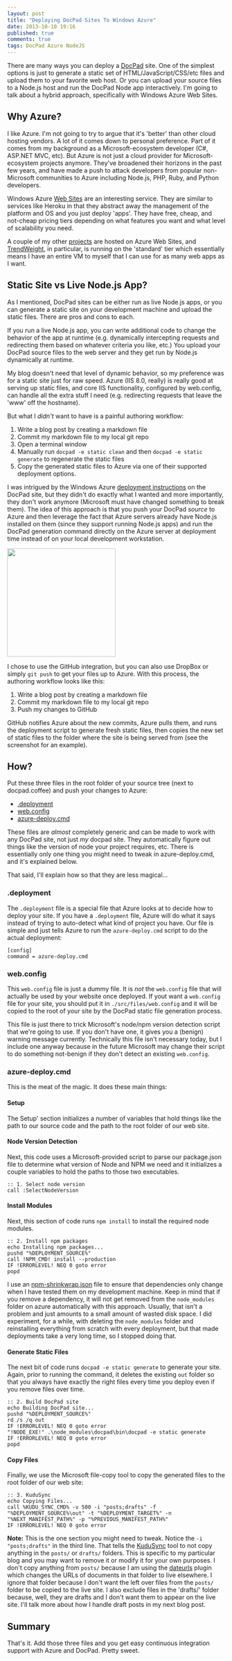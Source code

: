```yaml
---
layout: post
title: "Deploying DocPad Sites To Windows Azure"
date: 2013-10-10 19:16
published: true
comments: true
tags: DocPad Azure NodeJS
---
```


There are many ways you can deploy a [DocPad](http://docpad.org) site.  One of the simplest options is just to generate a static set of HTML/JavaScript/CSS/etc files and upload them to your favorite web host.  Or you can upload your source files to a Node.js host and run the DocPad Node app interactively.  I'm going to talk about a hybrid approach, specifically with Windows Azure Web Sites.

## Why Azure?

I like Azure.  I'm not going to try to argue that it's 'better' than other cloud hosting vendors.  A lot of it comes down to personal preference.  Part of it comes from my background as a Microsoft-ecosystem developer (C#, ASP.NET MVC, etc).  But Azure is not just a cloud provider for Microsoft-ecosystem projects anymore.  They've broadened their horizons in the past few years, and have made a push to attack developers from popular non-Microsoft communities to Azure including Node.js, PHP, Ruby, and Python developers.

Windows Azure [Web Sites](http://www.windowsazure.com/en-us/documentation/services/web-sites/) are an interesting service.  They are similar to services like Heroku in that they abstract away the management of the platform and OS and you just deploy 'apps'.  They have free, cheap, and not-cheap pricing tiers depending on what features you want and what level of scalability you need. 

A couple of my other [projects](/projects/) are hosted on Azure Web Sites, and [TrendWeight](https://trendweight.com), in particular, is running on the 'standard' tier which essentially means I have an entire VM to myself that I can use for as many web apps as I want.

## Static Site vs Live Node.js App?

As I mentioned, DocPad sites can be either run as live Node.js apps, or you can generate a static site on your development machine and upload the static files.  There are pros and cons to each.  

If you run a live Node.js app, you can write additional code to change the behavior of the app at runtime (e.g. dynamically intercepting requests and redirecting them based on whatever criteria you like, etc.)  You upload your DocPad source files to the web server and they get run by Node.js dynamically at runtime.

My blog doesn't need that level of dynamic behavior, so my preference was for a static site just for raw speed.  Azure (IIS 8.0, really) is really good at serving up static files, and core IIS functionality, configured by web.config, can handle all the extra stuff I need (e.g. redirecting requests that leave the 'www' off the hostname).

But what I _didn't_ want to have is a painful authoring workflow:

1. Write a blog post by creating a markdown file
2. Commit my markdown file to my local git repo
3. Open a terminal window
4. Manually run `docpad -e static clean` and then `docpad -e static generate` to regenerate the static files
5. Copy the generated static files to Azure via one of their supported deployment options.

I was intrigued by the Windows Azure [deployment instructions](http://docpad.org/docs/deploy) on the DocPad site, but they didn't do exactly what I wanted and more importantly, they don't work anymore (Microsoft must have changed something to break them).  The idea of this approach is that you push your DocPad _source_ to Azure and then leverage the fact that Azure servers already have Node.js installed on them (since they support running Node.js apps) and run the DocPad generation command directly on the Azure server at deployment time instead of on your local development workstation.

<img class="fancybox border float-right" src="/stuff/docpad-azure-deploy.png" width="250"/>

I chose to use the GitHub integration, but you can also use DropBox or simply `git push` to get your files up to Azure. With this process, the authoring workflow looks like this:

1. Write a blog post by creating a markdown file
2. Commit my markdown file to my local git repo
3. Push my changes to GitHub

GitHub notifies Azure about the new commits, Azure pulls them, and runs the deployment script to generate fresh static files, then copies the new set of static files to the folder where the site is being served from (see the screenshot for an example).

## How?

Put these three files in the root folder of your source tree (next to docpad.coffee) and push your changes to Azure:

* [.deployment](https://github.com/ervwalter/ewalnet-docpad/blob/master/.deployment)
* [web.config](https://github.com/ervwalter/ewalnet-docpad/blob/master/web.config)
* [azure-deploy.cmd](https://github.com/ervwalter/ewalnet-docpad/blob/master/azure-deploy.cmd)

These files are _almost_ completely generic and can be made to work with any DocPad site, not just _my_ docpad site.  They automatically figure out things like the version of node your project requires, etc.  There is essentially only one thing you might need to tweak in azure-deploy.cmd, and it's explained below.

That said, I'll explain how so that they are less magical...

### .deployment

The `.deployment` file is a special file that Azure looks at to decide how to deploy your site.  If you have a `.deployment` file, Azure will do what it says instead of trying to auto-detect what kind of project you have.  Our file is simple and just tells Azure to run the `azure-deploy.cmd` script to do the actual deployment:

```
[config]
command = azure-deploy.cmd
```

### web.config

This `web.config` file is just a dummy file.  It is _not_ the `web.config` file that will actually be used by your website once deployed.  If yout want a `web.config` file for your site, you should put it in `./src/files/web.config` and it will be copied to the root of your site by the DocPad static file generation process.  

This file is just there to trick Microsoft's node/npm version detection script that we're going to use.  If you don't have one, it gives you a (benign) warning message currently.  Technically this file isn't necessary today, but I include one anyway because in the future Microsoft may change their script to do something not-benign if they don't detect an existing `web.config`.

### azure-deploy.cmd

This is the meat of the magic.  It does these main things:

#### Setup

The Setup' section initializes a number of variables that hold things like the path to our source code and the path to the root folder of our web site.

#### Node Version Detection

Next, this code uses a Microsoft-provided script to parse our package.json file to determine what version of Node and NPM we need and it initializes a couple variables to hold the paths to those two executables.

``` dos
:: 1. Select node version
call :SelectNodeVersion
```

#### Install Modules

Next, this section of code runs `npm install` to install the required node modules.

``` dos
:: 2. Install npm packages
echo Installing npm packages...
pushd "%DEPLOYMENT_SOURCE%"
call !NPM_CMD! install --production
IF !ERRORLEVEL! NEQ 0 goto error
popd
```

I use an [npm-shrinkwrap.json](https://npmjs.org/doc/shrinkwrap.html) file to ensure that dependencies only change when I have tested them on my development machine.  Keep in mind that if you remove a dependency, it will not get removed from the `node_modules` folder on azure automatically with this approach.  Usually, that isn't a problem and just amounts to a small amount of wasted disk space.  I did experiment, for a while, with deleting the `node_modules` folder and reinstalling everything from scratch with every deployment, but that made deployments take a very long time, so I stopped doing that.

#### Generate Static Files

The next bit of code runs `docpad -e static generate` to generate your site.  Again, prior to running the command, it deletes the existing `out` folder so that you always have exactly the right files every time you deploy even if you remove files over time.

``` dos
:: 2. Build DocPad site
echo Building DocPad site...
pushd "%DEPLOYMENT_SOURCE%"
rd /s /q out
IF !ERRORLEVEL! NEQ 0 goto error
"!NODE_EXE!" .\node_modules\docpad\bin\docpad -e static generate
IF !ERRORLEVEL! NEQ 0 goto error
popd
```

#### Copy Files

Finally, we use the Microsoft file-copy tool to copy the generated files to the root folder of our web site:

``` dos
:: 3. KuduSync
echo Copying Files...
call %KUDU_SYNC_CMD% -v 500 -i "posts;drafts" -f "%DEPLOYMENT_SOURCE%\out" -t "%DEPLOYMENT_TARGET%" -n "%NEXT_MANIFEST_PATH%" -p "%PREVIOUS_MANIFEST_PATH%"
IF !ERRORLEVEL! NEQ 0 goto error
```

__Note:__ This is the one section you might need to tweak.  Notice the `-i "posts;drafts"` in the third line.  That tells the [KuduSync](https://github.com/projectkudu/KuduSync.NET) tool to not copy anything in the `posts/` or `drafts/` folders.  This is specific to my particular blog and you may want to remove it or modify it for your own purposes.  I don't copy anything from `posts/` because I am using the [dateurls](https://github.com/mgroves84/docpad-plugin-dateurls/) plugin which changes the URLs of documents in that folder to live elsewhere.  I ignore that folder because I don't want the left over files from the `posts/` folder to be copied to the live site. I also exclude files in the 'drafts/' folder because, well, they are drafts and I don't want them to appear on the live site.  I'll talk more about how I handle draft posts in my next blog post.

## Summary

That's it.  Add those three files and you get easy continuous integration support with Azure and DocPad.  Pretty sweet.

